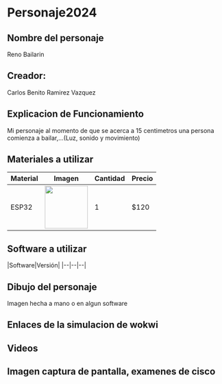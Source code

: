 # Personaje2024
## Nombre del personaje
Reno Bailarin
## Creador:
Carlos Benito Ramirez Vazquez
## Explicacion de Funcionamiento
Mi personaje al momento de que se acerca a 15 centimetros una persona comienza a bailar,...(Luz, sonido y movimiento)

## Materiales a utilizar
|Material|Imagen|Cantidad|Precio|
|--|--|--|--|
|ESP32|<img src="https://github.com/user-attachments/assets/811c78fa-624b-4b80-9c46-1007ed17f6da" width="100"/>|1|$120|


## Software a utilizar
|Software|Versión|
|--|--|--|

## Dibujo del personaje 
Imagen hecha a mano o en algun software

## Enlaces de la simulacion de wokwi

## Videos

## Imagen captura de pantalla, examenes de cisco 
